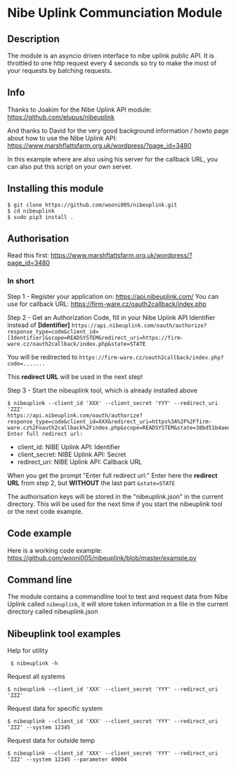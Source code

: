 # Nibe Uplink Communciation Module


## Description

The module is an asyncio driven interface to nibe uplink public API. It is throttled to one http request every 4 seconds so
try to make the most of your requests by batching requests.

## Info

Thanks to Joakim for the Nibe Uplink API module: https://github.com/elupus/nibeuplink

And thanks to David for the very good background information / howto page about how to use the Nibe Uplink API: 
https://www.marshflattsfarm.org.uk/wordpress/?page_id=3480

In this example where are also using his server for the callback URL, you can also put this script on your own server.

## Installing this module


```
$ git clone https://github.com/wooni005/nibeuplink.git
$ cd nibeuplink
$ sudo pip3 install .
```

## Authorisation

Read this first: https://www.marshflattsfarm.org.uk/wordpress/?page_id=3480

### In short

Step 1 - Register your application on: https://api.nibeuplink.com/
    You can use for callback URL: https://firm-ware.cz/oauth2callback/index.php

Step 2 - Get an Authorization Code, fill in your Nibe Uplink API Identifier instead of **[Identifier]**
`https://api.nibeuplink.com/oauth/authorize?response_type=code&client_id=[Identifier]&scope=READSYSTEM&redirect_uri=https://firm-ware.cz/oauth2callback/index.php&state=STATE`

You will be redirected to `https://firm-ware.cz/oauth2callback/index.php?code=.......`

This **redirect URL** will be used in the next step!

Step 3 - Start the nibeuplink tool, which is already installed above

```
$ nibeuplink --client_id 'XXX' --client_secret 'YYY' --redirect_uri 'ZZZ'
https://api.nibeuplink.com/oauth/authorize?response_type=code&client_id=XXX&redirect_uri=https%3A%2F%2Ffirm-ware.cz%2Foauth2callback%2Findex.php&scope=READSYSTEM&state=38bd51b4aedb446c9090b80bbdbbcbf0
Enter full redirect url: 
```
* client_id:     NIBE Uplink API: Identifier
* client_secret: NIBE Uplink API: Secret
* redirect_uri:  NIBE Uplink API: Callback URL


When you get the prompt "Enter full redirect url:"
Enter here the **redirect URL** from step 2, but **WITHOUT** the last part `&state=STATE`

The authorisation keys will be stored in the "nibeuplink.json" in the current directory. This will be used for the next time if you start the nibeuplink tool or the next code example.

## Code example

Here is a working code example: https://github.com/wooni005/nibeuplink/blob/master/example.py

## Command line

The module contains a commandline tool to test and request data from Nibe Uplink called ``nibeuplink``, it will store token information in a file in the current directory called nibeuplink.json

## Nibeuplink tool examples

Help for utility

``` $ nibeuplink -h```

Request all systems


```$ nibeuplink --client_id 'XXX' --client_secret 'YYY' --redirect_uri 'ZZZ'```


Request data for specific system

```$ nibeuplink --client_id 'XXX' --client_secret 'YYY' --redirect_uri 'ZZZ' --system 12345```

Request data for outside temp

```$ nibeuplink --client_id 'XXX' --client_secret 'YYY' --redirect_uri 'ZZZ' --system 12345 --parameter 40004```
